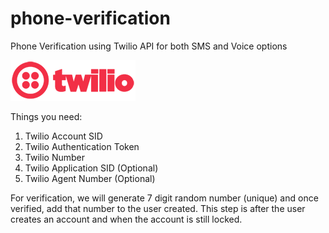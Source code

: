 # phone-verification
Phone Verification using Twilio API for both SMS and Voice options

![alt text](https://raw.githubusercontent.com/anup756/phone-verification/master/images/twilio-logo-red.png)

Things you need:

1. Twilio Account SID
2. Twilio Authentication Token
3. Twilio Number
4. Twilio Application SID (Optional)
5. Twilio Agent Number (Optional)

For verification, we will generate 7 digit random number (unique) and once verified, add that number to the user created. This step is after the user creates an account and when the account is still locked.

